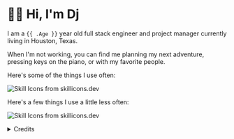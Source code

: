 # 👋🏽 Hi, I'm Dj

I am a `{{ .Age }}` year old full stack engineer and project manager currently living in Houston, Texas. 

When I'm not working, you can find me planning my next adventure, pressing keys on the piano, or with my favorite people. 

Here's some of the things I use often:
<p>
  <picture>
    <source media="(prefers-color-scheme: dark)" srcset="https://skillicons.dev/icons?i={{ .ExperiencedIcons }}&theme=dark&perline={{ .ExperiencedIconCount }}">
    <source media="(prefers-color-scheme: light)" srcset="https://skillicons.dev/icons?i={{ .ExperiencedIcons }}&theme=light&perline={{ .ExperiencedIconCount }}">
    <img alt="Skill Icons from skillicons.dev">
  </picture>
</p>

Here's a few things I use a little less often:
<p>
  <picture>
    <source media="(prefers-color-scheme: dark)" srcset="https://skillicons.dev/icons?i={{ .HandyIcons }}&theme=dark&perline={{ .HandyIconCount }}">
    <source media="(prefers-color-scheme: light)" srcset="https://skillicons.dev/icons?i={{ .HandyIcons }}&theme=light&perline={{ .HandyIconCount }}">
    <img alt="Skill Icons from skillicons.dev">
  </picture>
</p>

<details>
<summary> Credits </summary>

* [Icons from skillicons.dev](https://skillicons.dev)

* [@promise](https://github.com/promise/) for letting me use your README as inspiration :heart:
</details>